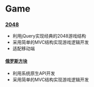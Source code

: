 # Game

### [2048](https://skychx.github.io/Game/my2048/my2048.html)
* 利用jQuery实现经典的2048游戏结构
* 采用简单的MVC结构实现游戏逻辑开发
* 适配移动端

#### [俄罗斯方块](https://skychx.github.io/Game/俄罗斯方块/index.html)
* 利用系统原生API开发
* 采用简单的MVC结构实现游戏逻辑开发
